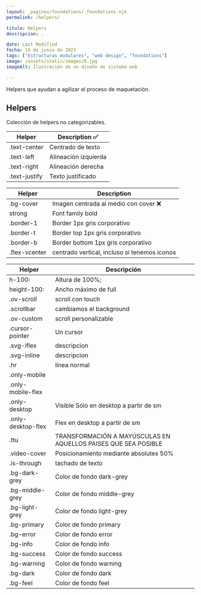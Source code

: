 ```yaml
---
layout: _paginas/foundations/_foundations.njk
permalink: /helpers/

titulo: Helpers
descripcion: .

date: Last Modified
fecha: 19 de junio de 2023
tags: ["Estructuras modulares", "web design", "foundations"]
image: /assets/static/images/8.jpg
imageAlt: Ilustración de un diseño de sistema web

---
```


Helpers que ayudan a agilizar el proceso de maquetación.

## Helpers

Colección de helpers no categorizables.

| Helper        | Description ✅       |
| ------------- | -------------------- |
| .text-center  | Centrado de texto    |
| .text-left    | Alineación izquierda |
| .text-right   | Alineación derecha   |
| .text-justify | Texto justificado    |

| Helper        | Description                                  |
| ------------- | -------------------------------------------- |
| .bg-cover     | Imagen centrada al medio con cover ❌        |
| strong        | Font family bold                             |
| .border-1     | Border 1px gris corporativo                  |
| .border-t     | Border top 1px gris corporativo              |
| .border-b     | Border bottom 1px gris corporativo           |
| .flex-vcenter | centrado vertical, incluso si tenemos iconos |

| Helper             | Descripción                                                    |
| ------------------ | -------------------------------------------------------------- |
| h-100:             | Altura de 100%;                                                |
| height-100:        | Ancho máximo de full                                           |
| .ov-scroll         | scroll con touch                                               |
| .scrollbar         | cambiamos el background                                        |
| .ov-custom         | scroll personalizable                                          |
| .cursor-pointer    | Un cursor                                                      |
| .svg-iflex         | descripcion                                                    |
| .svg-inline        | descripcion                                                    |
| .hr                | línea normal                                                   |
| .only-mobile       |                                                                |
| .only-mobile-flex  |                                                                |
| .only-desktop      | Visible Sólo en desktop a partir de sm                         |
| .only-desktop-flex | Flex en desktop a partir de sm                                 |
| .ttu               | TRANSFORMACIÓN A MAYÚSCULAS EN AQUELLOS PAISES QUE SEA POSIBLE |
| .video-cover       | Posicionamiento mediante absolutes 50%                         |
| .is-through        | tachado de texto                                               |
| .bg-dark-grey      | Color de fondo dark-grey                                       |
| .bg-middle-grey    | Color de fondo middle-grey                                     |
| .bg-light-grey     | Color de fondo light-grey                                      |
| .bg-primary        | Color de fondo primary                                         |
| .bg-error          | Color de fondo error                                           |
| .bg-info           | Color de fondo info                                            |
| .bg-success        | Color de fondo success                                         |
| .bg-warning        | Color de fondo warning                                         |
| .bg-dark           | Color de fondo dark                                            |
| .bg-feel           | Color de fondo feel                                            |
